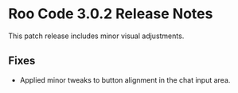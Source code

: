 # Roo Code 3.0.2 Release Notes

This patch release includes minor visual adjustments.

## Fixes

*   Applied minor tweaks to button alignment in the chat input area.